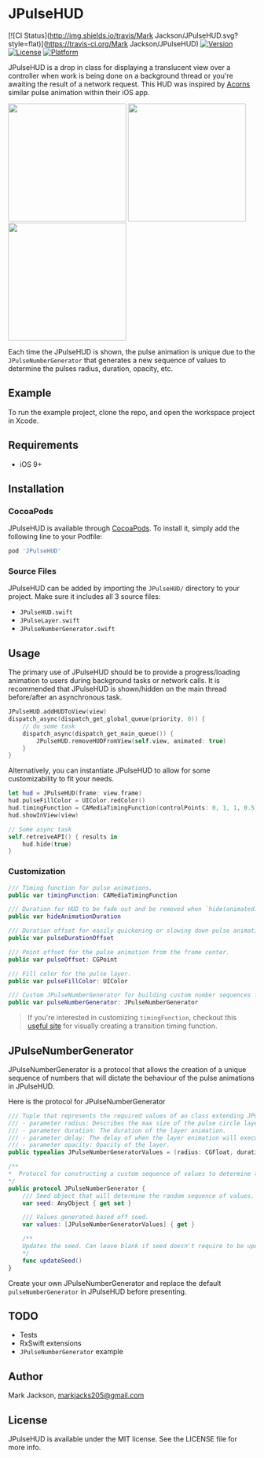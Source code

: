 # JPulseHUD

[![CI Status](http://img.shields.io/travis/Mark Jackson/JPulseHUD.svg?style=flat)](https://travis-ci.org/Mark Jackson/JPulseHUD)
[![Version](https://img.shields.io/cocoapods/v/JPulseHUD.svg?style=flat)](http://cocoapods.org/pods/JPulseHUD)
[![License](https://img.shields.io/cocoapods/l/JPulseHUD.svg?style=flat)](http://cocoapods.org/pods/JPulseHUD)
[![Platform](https://img.shields.io/cocoapods/p/JPulseHUD.svg?style=flat)](http://cocoapods.org/pods/JPulseHUD)

JPulseHUD is a drop in class for displaying a translucent view over a controller when work is being done on a background thread or you're awaiting the result of a network request. This HUD was inspired by [Acorns](https://www.acorns.com/) similar pulse animation within their iOS app.

<img src="https://raw.githubusercontent.com/jacks205/JPulseHUD/master/image/jpulsehud1.png" width="240"/>
<img src="https://raw.githubusercontent.com/jacks205/JPulseHUD/master/image/jpulsehud2.gif" width="240"/>
<img src="https://raw.githubusercontent.com/jacks205/JPulseHUD/master/image/jpulsehud1.gif" width="240"/>

Each time the JPulseHUD is shown, the pulse animation is unique due to the `JPulseNumberGenerator` that generates a new sequence of values to determine the pulses radius, duration, opacity, etc.

## Example

To run the example project, clone the repo, and open the workspace project in Xcode.

## Requirements

- iOS 9+

## Installation

### CocoaPods

JPulseHUD is available through [CocoaPods](http://cocoapods.org). To install
it, simply add the following line to your Podfile:

```ruby
pod 'JPulseHUD'
```

### Source Files

JPulseHUD can be added by importing the `JPulseHUD/` directory to your project. Make sure it includes all 3 source files:

- `JPulseHUD.swift`
- `JPulseLayer.swift`
- `JPulseNumberGenerator.swift`

## Usage 

The primary use of JPulseHUD should be to provide a progress/loading animation to users during background tasks or network calls. It is recommended that JPulseHUD is shown/hidden on the main thread before/after an asynchronous task.

```swift
JPulseHUD.addHUDToView(view)
dispatch_async(dispatch_get_global_queue(priority, 0)) {
    // do some task
    dispatch_async(dispatch_get_main_queue()) {
        JPulseHUD.removeHUDFromView(self.view, animated: true)
    }
}
```

Alternatively, you can instantiate JPulseHUD to allow for some customizability to fit your needs.

```swift
let hud = JPulseHUD(frame: view.frame)
hud.pulseFillColor = UIColor.redColor()
hud.timingFunction = CAMediaTimingFunction(controlPoints: 0, 1, 1, 0.5)
hud.showInView(view)

// Some async task
self.retreiveAPI() { results in
    hud.hide(true)
}
```

### Customization

```swift
/// Timing function for pulse animations.
public var timingFunction: CAMediaTimingFunction

/// Duration for HUD to be fade out and be removed when `hide(animated: true)`
public var hideAnimationDuration

/// Duration offset for easily quickening or slowing down pulse animation speed.
public var pulseDurationOffset

/// Point offset for the pulse animation from the frame center.
public var pulseOffset: CGPoint

/// Fill color for the pulse layer.
public var pulseFillColor: UIColor

/// Custom JPulseNumberGenerator for building custom number sequences for the pulse animation. (See more below)
public var pulseNumberGenerator: JPulseNumberGenerator
```

> If you're interested in customizing `timingFunction`, checkout this [useful site](http://dbaron.org/css/timing-function-graphs) for visually creating a transition timing function.

## JPulseNumberGenerator

JPulseNumberGenerator is a protocol that allows the creation of a unique sequence of numbers that will dictate the behaviour of the pulse animations in JPulseHUD.

Here is the protocol for JPulseNumberGenerator
```swift
/// Tuple that represents the required values of an class extending JPulseNumberGenerator.
/// - parameter radius: Describes the max size of the pulse circle layer.
/// - parameter duration: The duration of the layer animation.
/// - parameter delay: The delay of when the layer enimation will execute.
/// - parameter opacity: Opacity of the layer.
public typealias JPulseNumberGeneratorValues = (radius: CGFloat, duration: Double, delay: Double, opacity: CGFloat)

/**
*  Protocol for constructing a custom sequence of values to determine the pulse rhythm.
*/
public protocol JPulseNumberGenerator {
    /// Seed object that will determine the random sequence of values.
    var seed: AnyObject { get set }

    /// Values generated based off seed.
    var values: [JPulseNumberGeneratorValues] { get }

    /**
    Updates the seed. Can leave blank if seed doesn't require to be updated.
    */
    func updateSeed()
}
```

Create your own JPulseNumberGenerator and replace the default `pulseNumberGenerator` in JPulseHUD before presenting.

## TODO
- Tests
- RxSwift extensions
- `JPulseNumberGenerator` example

## Author

Mark Jackson, markjacks205@gmail.com

## License

JPulseHUD is available under the MIT license. See the LICENSE file for more info.

